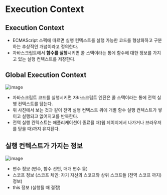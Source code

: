 # Execution Context

## Execution Context
- ECMAScript 스펙에 따르면 실행 컨텍스트를 실행 가능한 코드를 형상화하고 구분하는 추상적인 개념이라고 정의한다.
- 자바스크립트에서 **함수를 실행**시키면 콜 스택이라는 통에 함수에 대한 정보를 가지고 있는 실행 컨텍스트를 저장한다.
  
  
## Global Execution Context
![image](https://user-images.githubusercontent.com/41819129/154962401-9bf16633-6600-47a3-8d12-a6f0aa549364.png)
- 자바스크립트 코드를 실행시키면 자바스크립트 엔진은 콜 스택이라는 통에 전역 실행 컨텍스트를 담는다.
- 위 사진에서 보는 것과 같이 전역 실행 컨텍스트 위에 개별 함수 실행 컨텍스트가 쌓이고 실행되고 없어지고를 반복한다.
- 전역 실행 컨텍스트는 애플리케이션이 종료될 때(웹 페이지에서 나가거나 브라우저를 닫을 때)까지 유지된다.
  
  
## 실행 컨텍스트가 가지는 정보
![image](https://user-images.githubusercontent.com/41819129/154963030-f663d734-7d07-4802-9c79-937df5a80c23.png)
- 변수 정보 (변수, 함수 선언, 매개 변수 등)
- 스코프 정보 (스코프 체인: 자기 자신의 스코프와 상위 스코프들 (전역 스코프 까지) 정보)
- this 정보 (실행될 때 결정)
